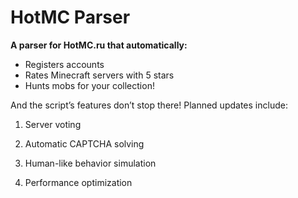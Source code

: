 # HotMC Parser

**A parser for HotMC.ru that automatically:**
* Registers accounts
* Rates Minecraft servers with 5 stars
* Hunts mobs for your collection!

And the script’s features don’t stop there!
Planned updates include:

1. Server voting

2. Automatic CAPTCHA solving

3. Human-like behavior simulation

4. Performance optimization
